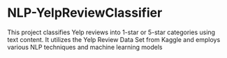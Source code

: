 # NLP-YelpReviewClassifier
This project classifies Yelp reviews into 1-star or 5-star categories using text content. It utilizes the Yelp Review Data Set from Kaggle and employs various NLP techniques and machine learning models
